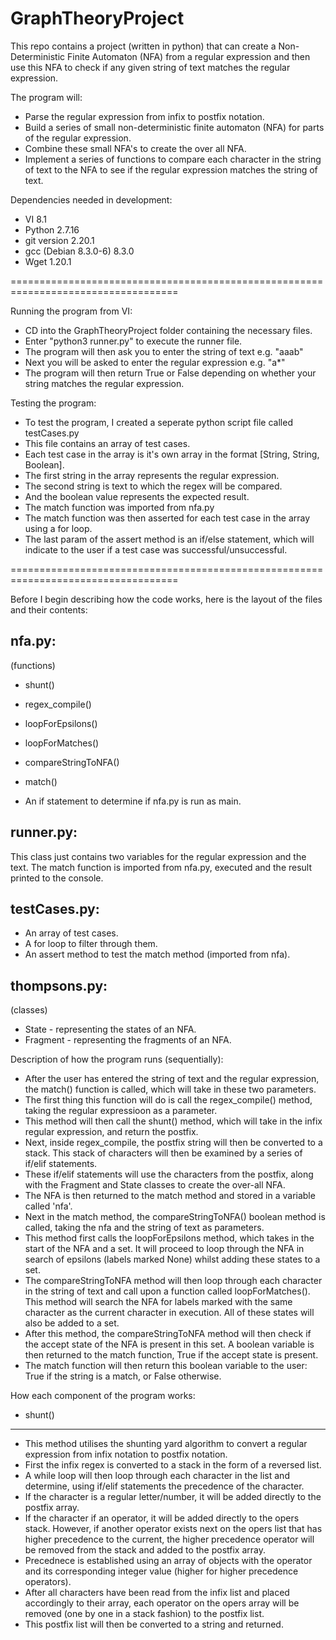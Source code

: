 # GraphTheoryProject 

This repo contains a project (written in python) that can create a Non-Deterministic Finite Automaton (NFA) from a regular expression and then use this NFA to check if any given string of text matches the regular expression.

The program will:
- Parse the regular expression from infix to postfix notation.
- Build a series of small non-deterministic finite automaton (NFA) for parts of the regular expression.
- Combine these small NFA's to create the over all NFA.
- Implement a series of functions to compare each character in the string of text to the NFA to see if the regular expression matches the string of text.

Dependencies needed in development:
- VI 8.1
- Python 2.7.16
- git version 2.20.1
- gcc (Debian 8.3.0-6) 8.3.0
- Wget 1.20.1

===================================================================================

Running the program from VI:
- CD into the GraphTheoryProject folder containing the necessary files.
- Enter "python3 runner.py" to execute the runner file.
- The program will then ask you to enter the string of text e.g. "aaab"
- Next you will be asked to enter the regular expression e.g. "a*"
- The program will then return True or False depending on whether your string matches 
the regular expression. 

Testing the program:
- To test the program, I created a seperate python script file called testCases.py
- This file contains an array of test cases.
- Each test case in the array is it's own array in the format [String, String, Boolean].
- The first string in the array represents the regular expression.
- The second string is text to which the regex will be compared.
- And the boolean value represents the expected result.
- The match function was imported from nfa.py
- The match function was then asserted for each test case in the array using a for loop.
- The last param of the assert method is an if/else statement, 
which will indicate to the user if a test case was successful/unsuccessful.

===================================================================================

Before I begin describing how the code works, here is the layout of the files and their contents:

nfa.py:
--------------
(functions)
- shunt()
- regex_compile()
- loopForEpsilons()
- loopForMatches()
- compareStringToNFA()
- match()

- An if statement to determine if nfa.py is run as main.

runner.py:
--------------
This class just contains two variables for the regular expression and the text.
The match function is imported from nfa.py, executed and the result printed to the console.

testCases.py:
--------------
- An array of test cases.
- A for loop to filter through them.
- An assert method to test the match method (imported from nfa).

thompsons.py:
--------------
(classes)
- State - representing the states of an NFA.
- Fragment - representing the fragments of an NFA.


Description of how the program runs (sequentially):

- After the user has entered the string of text and the regular expression,
the match() function is called, which will take in these two parameters.
- The first thing this function will do is call the regex_compile() method,
taking the regular expressioon as a parameter. 
- This method will then call the shunt() method, which will take in the infix 
regular expression, and return the postfix. 
- Next, inside regex_compile, the postfix string will then be converted to a stack.
This stack of characters will then be examined by a series of if/elif statements.
- These if/elif statements will use the characters from the postfix, along with the
 Fragment and State classes to create the over-all NFA. 
- The NFA is then returned to the match method and stored in a variable called 'nfa'.
- Next in the match method, the compareStringToNFA() boolean method is called, taking
the nfa and the string of text as parameters.
- This method first calls the loopForEpsilons method, which takes in the start of the NFA
and a set. It will proceed to loop through the NFA in search of epsilons (labels marked None)
whilst adding these states to a set.
- The compareStringToNFA method will then loop through each character in the string of
text and call upon a function called loopForMatches(). This method will search the NFA
for labels marked with the same character as the current character in execution.
All of these states will also be added to a set.
- After this method, the compareStringToNFA method will then check if the accept state
of the NFA is present in this set. A boolean variable is then returned to the match function,
True if the accept state is present.
- The match function will then return this boolean variable to the user: True if the string is a
match, or False otherwise.


How each component of the program works:

- shunt()
--------------
- This method utilises the shunting yard algorithm to convert a regular expression
from infix notation to postfix notation. 
- First the infix regex is converted to a stack in the form of a reversed list.
- A while loop will then loop through each character in the list and determine, using if/elif
statements the precedence of the character.
- If the character is a regular letter/number, it will be added directly to the postfix array.
- If the character if an operator, it will be added directly to the opers stack. However, if 
another operator exists next on the opers list that has higher precedence to the current,
the higher precedence operator will be removed from the stack and added to the postfix array.
- Precednece is established using an array of objects with the operator and its corresponding
integer value (higher for higher precedence operators).
- After all characters have been read from the infix list and placed accordingly to their array,
each operator on the opers array will be removed (one by one in a stack fashion) to the postfix list.
- This postfix list will then be converted to a string and returned. 


